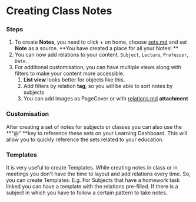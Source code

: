 # Creating Class Notes



### Steps



1. To create **Notes**, you need to click + on home, choose [sets.md](../fundamentals/sets.md "mention") and set **Note** as a source. **You have created a place for all your Notes! **
2. &#x20;You can now add relations to your content. `Subject`, `Lecture`, `Professor`, `Date`.
3. For additional customisation, you can have multiple views along with filters to make your content more accessible.&#x20;
   1. **List view** looks better for objects like this.
   2. Add filters by relation **tag**, so you will be able to sort notes by subjects
   3. You can add images as PageCover or with [relations.md](../fundamentals/relations.md "mention") **attachment**

### Customisation

After creating a set of notes for subjects or classes you can also use the **"@" **key to reference these sets on your Learning Dashboard. This will allow you to quickly reference the sets related to your education.

### Templates

It is very useful to create Templates. While creating notes in class or in meetings you don't have the time to layout and add relations every time. So, you can create Templates. E.g. For Subjects that have a homework task linked you can have a template with the relations pre-filled. If there is a subject in which you have to follow a certain pattern to take notes.
